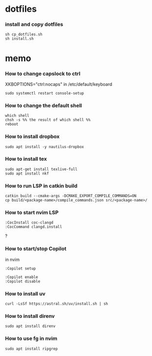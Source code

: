 # dotfiles
### install and copy dotfiles
```
sh cp_dotfiles.sh
sh install.sh
```

# memo
### How to change capslock to ctrl
XKBOPTIONS="ctrl:nocaps" in /etc/default/keyboard
```
sudo systemctl restart console-setup
```

### How to change the default shell
```
which shell
chsh -s %% the result of which shell %%
reboot
```

### How to install dropbox
```
sudo apt install -y nautilus-dropbox
```

### How to install tex
```
sudo apt-get install texlive-full
sudo apt install nkf
```

### How to run LSP in catkin build
```
catkin build --cmake-args -DCMAKE_EXPORT_COMPILE_COMMANDS=ON
cp build/<package-name>/compile_commands.json src/<package-name>/ 
```

### How to start nvim LSP
```
:CocInstall coc-clangd
:CocCommand clangd.install
```
?

### How to start/stop Copilot
in nvim
```
:Copilot setup
```
```
:Copilot enable
:Copilot disable
```

### How to install uv
```
curl -LsSf https://astral.sh/uv/install.sh | sh
```

### How to install direnv
```
sudo apt install direnv
```

### How to use fg in nvim
```
sudo apt install ripgrep
```
